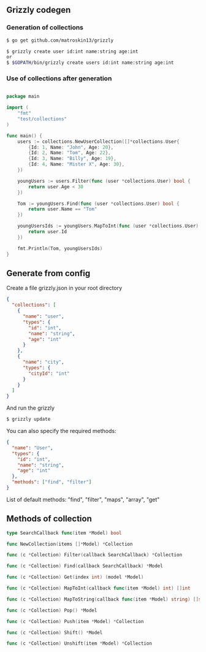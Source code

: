 ## Grizzly codegen

### Generation of collections

```bash
$ go get github.com/matroskin13/grizzly

$ grizzly create user id:int name:string age:int
or
$ $GOPATH/bin/grizzly create users id:int name:string age:int

```

### Use of collections after generation

```go

package main

import (
    "fmt"
    "test/collections"
)

func main() {
    users := collections.NewUserCollection([]*collections.User{
        {Id: 1, Name: "John", Age: 20},
        {Id: 2, Name: "Tom", Age: 22},
        {Id: 3, Name: "Billy", Age: 19},
        {Id: 4, Name: "Mister X", Age: 30},
    })

    youngUsers := users.Filter(func (user *collections.User) bool {
        return user.Age < 30
    })

    Tom := youngUsers.Find(func (user *collections.User) bool {
        return user.Name == "Tom"
    })

    youngUsersIds := youngUsers.MapToInt(func (user *collections.User) int {
        return user.Id
    })

    fmt.Println(Tom, youngUsersIds)
}

```

## Generate from config

Create a file grizzly.json in your root directory

```json
{
  "collections": [
    {
      "name": "user",
      "types": {
        "id": "int",
        "name": "string",
        "age": "int"
      }
    },
    {
      "name": "city",
      "types": {
        "cityId": "int"
      }
    }
  ]
}
```

And run the grizzly

```bash
$ grizzly update
```

You can also specify the required methods:

```json
{
  "name": "User",
  "types": {
    "id": "int",
    "name": "string",
    "age": "int"
  },
  "methods": ["find", "filter"]
}
```

List of default methods:  "find", "filter", "maps", "array", "get"

## Methods of collection

```go
type SearchCallback func(item *Model) bool

func NewCollection(items []*Model) *Collection

func (c *Collection) Filter(callback SearchCallback) *Collection

func (c *Collection) Find(callback SearchCallback) *Model

func (c *Collection) Get(index int) (model *Model)

func (c *Collection) MapToInt(callback func(item *Model) int) []int

func (c *Collection) MapToString(callback func(item *Model) string) []string

func (c *Collection) Pop() *Model

func (c *Collection) Push(item *Model) *Collection

func (c *Collection) Shift() *Model

func (c *Collection) Unshift(item *Model) *Collection
```